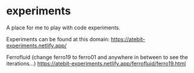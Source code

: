 # experiments

A place for me to play with code experiments.

Experiments can be found at this domain:
https://atebit-experiments.netlify.app/

Ferrofluid (change ferro19 to ferro01 and anywhere in between to see the iterations...)
https://atebit-experiments.netlify.app/ferrofluid/ferro19.html
